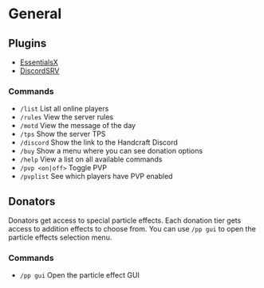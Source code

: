 # General
## Plugins

* [EssentialsX](https://www.spigotmc.org/resources/essentialsx.9089/)
* [DiscordSRV](https://www.spigotmc.org/resources/discordsrv.18494/)

### Commands
* `/list` List all online players
* `/rules` View the server rules
* `/motd` View the message of the day
* `/tps` Show the server TPS
* `/discord` Show the link to the Handcraft Discord
* `/buy` Show a menu where you can see donation options
* `/help` View a list on all available commands
* `/pvp <on|off>` Toggle PVP
* `/pvplist` See which players have PVP enabled

## Donators

Donators get access to special particle effects. Each donation tier gets access to addition effects to choose from. You can use `/pp gui` to open the particle effects selection menu.

### Commands
* `/pp gui` Open the particle effect GUI
